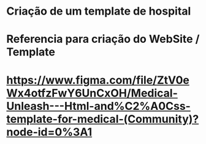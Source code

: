 # Criação de um template de hospital

# Referencia para criação do WebSite / Template
# https://www.figma.com/file/ZtV0eWx4otfzFwY6UnCxOH/Medical-Unleash---Html-and%C2%A0Css-template-for-medical-(Community)?node-id=0%3A1
